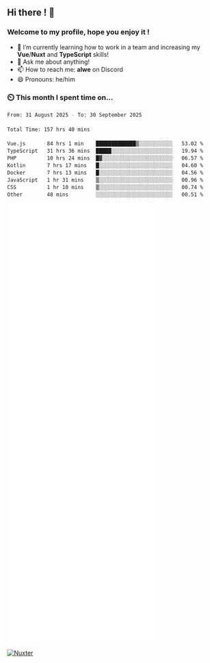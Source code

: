 ## Hi there ! 👋

### Welcome to my profile, hope you enjoy it !

- 🌱 I’m currently learning how to work in a team and increasing my **Vue**/**Nuxt** and **TypeScript** skills!
- 💬 Ask me about anything!
- 📫 How to reach me: **alwe** on Discord
- 😄 Pronouns: he/him

### ⏲️ This month I spent time on...

<!--START_SECTION:waka-->

```bash
From: 31 August 2025 - To: 30 September 2025

Total Time: 157 hrs 40 mins

Vue.js       84 hrs 1 min    █████████████▒░░░░░░░░░░░   53.02 %
TypeScript   31 hrs 36 mins  █████░░░░░░░░░░░░░░░░░░░░   19.94 %
PHP          10 hrs 24 mins  █▓░░░░░░░░░░░░░░░░░░░░░░░   06.57 %
Kotlin       7 hrs 17 mins   █░░░░░░░░░░░░░░░░░░░░░░░░   04.60 %
Docker       7 hrs 13 mins   █░░░░░░░░░░░░░░░░░░░░░░░░   04.56 %
JavaScript   1 hr 31 mins    ▒░░░░░░░░░░░░░░░░░░░░░░░░   00.96 %
CSS          1 hr 10 mins    ▒░░░░░░░░░░░░░░░░░░░░░░░░   00.74 %
Other        48 mins         ░░░░░░░░░░░░░░░░░░░░░░░░░   00.51 %
```

<!--END_SECTION:waka-->

![Metrics](./github-metrics.svg)

[![Nuxter](https://nuxters.nuxt.com/card/zAlweNy26/og.png)](https://nuxters.nuxt.com/zAlweNy26)
